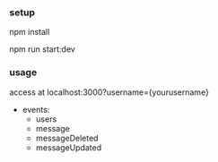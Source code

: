 ### setup

npm install

npm run start:dev

### usage

access at localhost:3000?username={yourusername}

- events:
  - users
  - message
  - messageDeleted
  - messageUpdated
